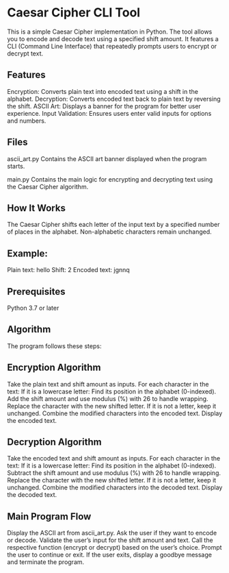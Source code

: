 # Caesar Cipher CLI Tool
This is a simple Caesar Cipher implementation in Python. The tool allows you to encode and decode text using a specified shift amount. It features a CLI (Command Line Interface) that repeatedly prompts users to encrypt or decrypt text.

## Features
Encryption: Converts plain text into encoded text using a shift in the alphabet.
Decryption: Converts encoded text back to plain text by reversing the shift.
ASCII Art: Displays a banner for the program for better user experience.
Input Validation: Ensures users enter valid inputs for options and numbers.

## Files
ascii_art.py
Contains the ASCII art banner displayed when the program starts.

main.py
Contains the main logic for encrypting and decrypting text using the Caesar Cipher algorithm.

## How It Works
The Caesar Cipher shifts each letter of the input text by a specified number of places in the alphabet. Non-alphabetic characters remain unchanged.

## Example:

Plain text: hello
Shift: 2
Encoded text: jgnnq

## Prerequisites
Python 3.7 or later

## Algorithm
The program follows these steps:

## Encryption Algorithm
Take the plain text and shift amount as inputs.
For each character in the text:
If it is a lowercase letter:
Find its position in the alphabet (0-indexed).
Add the shift amount and use modulus (%) with 26 to handle wrapping.
Replace the character with the new shifted letter.
If it is not a letter, keep it unchanged.
Combine the modified characters into the encoded text.
Display the encoded text.

## Decryption Algorithm
Take the encoded text and shift amount as inputs.
For each character in the text:
If it is a lowercase letter:
Find its position in the alphabet (0-indexed).
Subtract the shift amount and use modulus (%) with 26 to handle wrapping.
Replace the character with the new shifted letter.
If it is not a letter, keep it unchanged.
Combine the modified characters into the decoded text.
Display the decoded text.

## Main Program Flow
Display the ASCII art from ascii_art.py.
Ask the user if they want to encode or decode.
Validate the user’s input for the shift amount and text.
Call the respective function (encrypt or decrypt) based on the user’s choice.
Prompt the user to continue or exit.
If the user exits, display a goodbye message and terminate the program.
